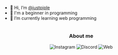 - 👋 Hi, I’m [@justpiple](https://github.com/justpiple)
- 👀 I'm a beginner in programming
- 🌱 I’m currently learning web programming
#
<div align="center">
  
  ### About me
  
  <img src="https://img.shields.io/badge/kusindr_-white?logo=instagram&style=square&link=https://instagram.com/kusindr_&color=8134AF&logoColor=ffffff" alt="Instagram" title="Instagram">
  <img src="https://img.shields.io/badge/benn-white?logo=discord&style=square&link=https://discord.com/users/502613851112472578&color=5a49cc&logoColor=ffffff" alt="Discord" title="Discord">
  <img src="https://img.shields.io/badge/🔗 masben.studio-blue?style=square&link=https://masben.studio" alt="Web" title="Web">
</div>
<!---
justpiple/justpiple is a ✨ special ✨ repository because its `README.md` (this file) appears on your GitHub profile.
You can click the Preview link to take a look at your changes.
--->
